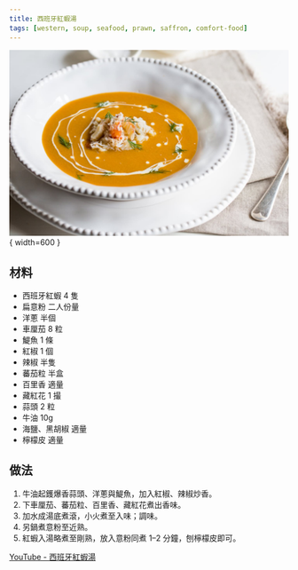 ```yaml
---
title: 西班牙紅蝦湯
tags: [western, soup, seafood, prawn, saffron, comfort-food]
---
```


![西班牙紅蝦湯](../images/spanish-red-prawn-soup.jpg){ width=600 }

## 材料
- 西班牙紅蝦 4 隻
- 扁意粉 二人份量
- 洋蔥 半個
- 車厘茄 8 粒
- 鯷魚 1 條
- 紅椒 1 個
- 辣椒 半隻
- 蕃茄粒 半盒
- 百里香 適量
- 藏紅花 1 撮
- 蒜頭 2 粒
- 牛油 10g
- 海鹽、黑胡椒 適量
- 檸檬皮 適量

## 做法
1. 牛油起鑊爆香蒜頭、洋蔥與鯷魚，加入紅椒、辣椒炒香。  
2. 下車厘茄、蕃茄粒、百里香、藏紅花煮出香味。  
3. 加水成湯底煮滾，小火煮至入味；調味。  
4. 另鍋煮意粉至近熟。  
5. 紅蝦入湯略煮至剛熟，放入意粉同煮 1–2 分鐘，刨檸檬皮即可。  

[YouTube - 西班牙紅蝦湯](https://www.youtube.com/watch?v=m3ExPXXsoV0)